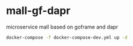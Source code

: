 # mall-gf-dapr

microservice mall based on goframe and dapr

```sh
docker-compose -f docker-compose-dev.yml up -d

```